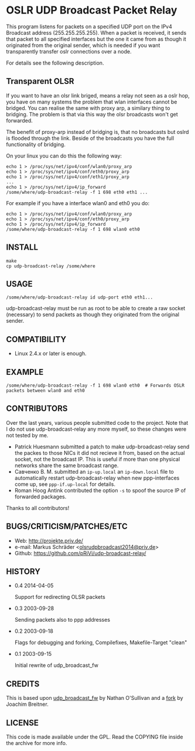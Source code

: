 OSLR UDP Broadcast Packet Relay
===============================

This program listens for packets on a specified UDP port on the IPv4
Broadcast address (255.255.255.255). When a packet is received, it
sends that packet to all specified interfaces but the one it came
from as though it originated from the original sender, which is
needed if you want transparently transfer oslr connections over
a node.

For details see the following description.

Transparent OLSR
----------------

If you want to have an olsr link briged, means a relay not seen as
a oslr hop, you have on many systems the problem that wlan interfaces
cannot be bridged. You can realise the same with proxy arp, a similary
thing to bridging. The problem is that via this way the olsr broadcasts
won't get forwarded.

The benefit of proxy-arp instead of bridging is, that no broadcasts but
oslrd is flooded through the link. Beside of the broadcasts you have
the full functionality of bridging.

On your linux you can do this the following way:

    echo 1 > /proc/sys/net/ipv4/conf/wlan0/proxy_arp 
    echo 1 > /proc/sys/net/ipv4/conf/eth0/proxy_arp 
    echo 1 > /proc/sys/net/ipv4/conf/eth1/proxy_arp 
    ...
    echo 1 > /proc/sys/net/ipv4/ip_forward
    /some/where/udp-broadcast-relay -f 1 698 eth0 eth1 ...

For example if you have a interface wlan0 and eth0 you do:

    echo 1 > /proc/sys/net/ipv4/conf/wlan0/proxy_arp 
    echo 1 > /proc/sys/net/ipv4/conf/eth0/proxy_arp 
    echo 1 > /proc/sys/net/ipv4/ip_forward
    /some/where/udp-broadcast-relay -f 1 698 wlan0 eth0

INSTALL
-------

    make 
    cp udp-broadcast-relay /some/where

USAGE
-----

    /some/where/udp-broadcast-relay id udp-port eth0 eth1...

udp-broadcast-relay must be run as root to be able to create a raw
socket (necessary) to send packets as though they originated from the
original sender.

COMPATIBILITY
-------------

-   Linux 2.4.x or later is enough.

EXAMPLE
-------

    /some/where/udp-broadcast-relay -f 1 698 wlan0 eth0  # Forwards OSLR packets between wlan0 and eth0

CONTRIBUTORS
-----------------

Over the last years, various people submitted code to the project. Note that I
do not use udp-broadcast-relay any more myself, so these changes were not
tested by me.

-   Patrick Huesmann submitted a patch to make udp-broadcast-relay send
    the packes to those NICs it did not recieve it from, based on the
    actual socket, not the broadcast IP. This is useful if more than one
    physical networks share the same broadcast range.
-   Савченко В. М. submitted an `ip-up.local` an `ip-down.local` file to
    automatically restart udp-broadcast-relay when new ppp-interfaces
    come up, see `ppp-if.up-local` for details.
-   Roman Hoog Antink contributed the option `-s` to spoof the source IP of
    forwarded packages.

Thanks to all contributors!

BUGS/CRITICISM/PATCHES/ETC
--------------------------

-   Web: <http://projekte.priv.de/>
-   e-mail:  Markus Schräder <<olsrudpbroadcast2014@priv.de>>
-   Github: <https://github.com/pRiVi/udp-broadcast-relay/>

HISTORY
-------

*   0.4 2014-04-05

    Support for redirecting OLSR packets

*   0.3 2003-09-28

    Sending packets also to ppp addresses

*   0.2 2003-09-18

    Flags for debugging and forking, Compilefixes, Makefile-Target
    "clean"

*   0.1 2003-09-15

    Initial rewrite of udp_broadcast_fw

CREDITS
-------

This is based upon [udp_broadcast_fw](http://www.serverquery.com/udp_broadcast_fw/) by Nathan O'Sullivan and a [fork](http://www.joachim-breitner.de/udp-broadcast-relay/) by Joachim Breitner.

LICENSE
-------

This code is made available under the GPL. Read the COPYING file inside
the archive for more info.
